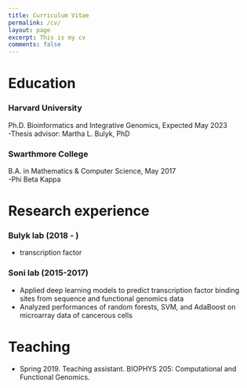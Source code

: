 ```yaml
---
title: Curriculum Vitae
permalink: /cv/
layout: page
excerpt: This is my cv
comments: false
---
```


# Education
### Harvard University
Ph.D. Bioinformatics and Integrative Genomics, Expected May 2023  
-Thesis advisor: Martha L. Bulyk, PhD
### Swarthmore College
B.A. in Mathematics & Computer Science, May 2017  
-Phi Beta Kappa

# Research experience
### Bulyk lab (2018 - )
- transcription factor
### Soni lab (2015-2017)
- Applied deep learning models to predict transcription factor binding sites from sequence and functional genomics data
- Analyzed performances of random forests, SVM, and AdaBoost on microarray data of cancerous cells

# Teaching
- Spring 2019. Teaching assistant. BIOPHYS 205: Computational and Functional Genomics.
